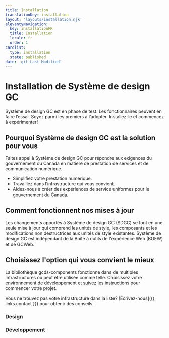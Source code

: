 ```yaml
---
title: Installation
translationKey: installation
layout: 'layouts/installation.njk'
eleventyNavigation:
  key: installationFR
  title: Installation
  locale: fr
  order: 1
cardlist:
  type: installation
  state: published
date: 'git Last Modified'
---
```


# Installation de Système de design GC

Système de design GC est en phase de test. Les fonctionnaires peuvent en faire l’essai. Soyez parmi les premiers à l’adopter. Installez-le et commencez à expérimenter!

## Pourquoi Système de design GC est la solution pour vous

Faites appel à Système de design GC pour répondre aux exigences du gouvernement du Canada en matière de prestation de services et de communication numérique.

- Simplifiez votre prestation numérique.
- Travaillez dans l’infrastructure qui vous convient.
- Aidez-nous à créer des expériences de service uniformes pour le gouvernement du Canada.

## Comment fonctionnent nos mises à jour

Les changements apportés à Système de design GC (SDGC) se font en une seule mise à jour qui comprend les unités de style, les composants et les modifications non destructrices aux unités de style existantes. Système de design GC est indépendant de la Boîte à outils de l'expérience Web (BOEW) et de GCWeb.

## Choisissez l'option qui vous convient le mieux

La bibliothèque gcds-components fonctionne dans de multiples infrastructures ou peut être utilisée comme telle. Choisissez votre environnement de développement et suivez les instructions pour commencer votre projet.

Vous ne trouvez pas votre infrastructure dans la liste? [Écrivez-nous]({{ links.contact }}) pour obtenir des conseils.

### Design

<gcds-grid tag="ul" columns="1fr" columns-tablet="1fr 1fr" columns-desktop="1fr 1fr 1fr">
  <gcds-card
    card-title="Figma"
    href="/fr/installation/figma/"
    description="Lost and looking for our Figma design library? We got you. (TRANSLATE)"
    img-src="/images/common/installation/banner-figma.svg"
    img-alt="TO DO"
  >
  </gcds-card>
</gcds-grid>

### Développement
